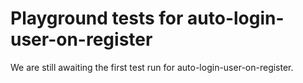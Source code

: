 # Playground tests for auto-login-user-on-register
We are still awaiting the first test run for auto-login-user-on-register.
